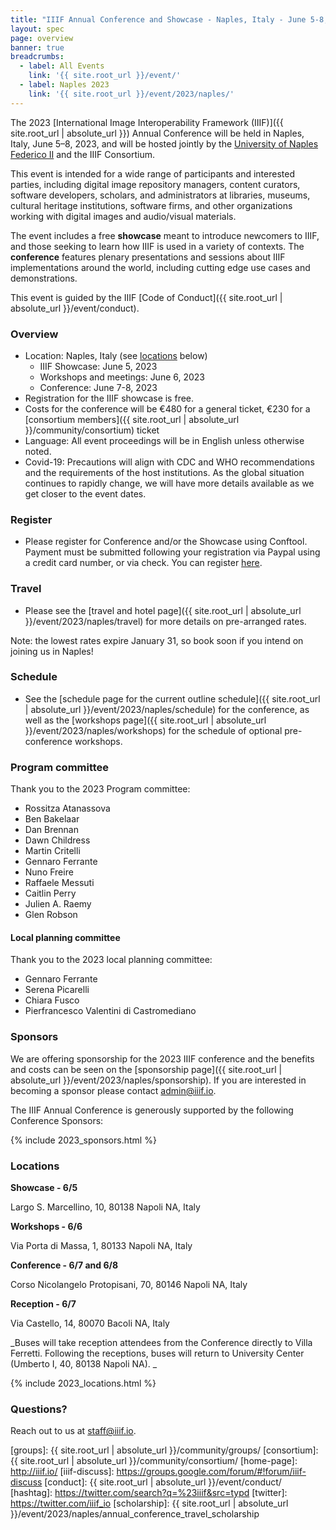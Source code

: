 ```yaml
---
title: "IIIF Annual Conference and Showcase - Naples, Italy - June 5-8, 2023"
layout: spec
page: overview
banner: true 
breadcrumbs:
  - label: All Events
    link: '{{ site.root_url }}/event/'
  - label: Naples 2023
    link: '{{ site.root_url }}/event/2023/naples/'
---
```




The 2023 [International Image Interoperability Framework (IIIF)]({{ site.root_url | absolute_url }}) Annual Conference will be held in Naples, Italy, June 5–8, 2023, and will be hosted jointly by the [University of Naples Federico II](http://www.international.unina.it/) and the IIIF Consortium.

This event is intended for a wide range of participants and interested parties, including digital image repository managers, content curators, software developers, scholars, and administrators at libraries, museums, cultural heritage institutions, software firms, and other organizations working with digital images and audio/visual materials.

The event includes a free **showcase** meant to introduce newcomers to IIIF, and those seeking to learn how IIIF is used in a variety of contexts. The **conference** features plenary presentations and sessions about IIIF implementations around the world, including cutting edge use cases and demonstrations. 

This event is guided by the IIIF [Code of Conduct]({{ site.root_url | absolute_url }}/event/conduct).


### **Overview**

* Location: Naples, Italy (see [locations](#locations) below)
    * IIIF Showcase: June 5, 2023
    * Workshops and meetings: June 6, 2023
    * Conference: June 7-8, 2023
* Registration for the IIIF showcase is free.
* Costs for the conference will be €480 for a general ticket, €230 for a [consortium members]({{ site.root_url | absolute_url }}/community/consortium) ticket
* Language: All event proceedings will be in English unless otherwise noted.
* Covid-19: Precautions will align with CDC and WHO recommendations and the requirements of the host institutions. As the global situation continues to rapidly change, we will have more details available as we get closer to the event dates.

### **Register**

* Please register for Conference and/or the Showcase using Conftool. Payment must be submitted following your registration via Paypal using a credit card number, or via check. You can register [here](https://www.conftool.org/iiif2023/index.php?page=index).

### **Travel**

* Please see the [travel and hotel page]({{ site.root_url | absolute_url }}/event/2023/naples/travel) for more details on pre-arranged rates.

Note: the lowest rates expire January 31, so book soon if you intend on joining us in Naples!

### **Schedule**

* See the [schedule page for the current outline schedule]({{ site.root_url | absolute_url }}/event/2023/naples/schedule) for the conference, as well as the [workshops page]({{ site.root_url | absolute_url }}/event/2023/naples/workshops) for the schedule of optional pre-conference workshops.


### Program committee

Thank you to the 2023 Program committee:

* Rossitza Atanassova
* Ben Bakelaar 
* Dan Brennan
* Dawn Childress
* Martin Critelli
* Gennaro Ferrante
* Nuno Freire
* Raffaele Messuti
* Caitlin Perry 
* Julien A. Raemy
* Glen Robson 

#### Local planning committee

Thank you to the 2023 local planning committee:

* Gennaro Ferrante
* Serena Picarelli
* Chiara Fusco
* Pierfrancesco Valentini di Castromediano

### **Sponsors**

We are offering sponsorship for the 2023 IIIF conference and the benefits and costs can be seen on the [sponsorship page]({{ site.root_url | absolute_url }}/event/2023/naples/sponsorship). If you are interested in becoming a sponsor please contact [admin@iiif.io](mailto:admin@iiif.io).

The IIIF Annual Conference is generously supported by the following Conference Sponsors:

{% include 2023_sponsors.html %} 

### Locations

**Showcase - 6/5**

Largo S. Marcellino, 10, 80138 Napoli NA, Italy

**Workshops - 6/6**

Via Porta di Massa, 1, 80133 Napoli NA, Italy

**Conference - 6/7 and 6/8**

Corso Nicolangelo Protopisani, 70, 80146 Napoli NA, Italy

**Reception - 6/7**

Via Castello, 14, 80070 Bacoli NA, Italy

_Buses will take reception attendees from the Conference directly to Villa Ferretti. Following the receptions, buses will return to University Center (Umberto I, 40, 80138 Napoli NA). _

{% include 2023_locations.html %} 

### **Questions?**

Reach out to us at staff@iiif.io.


[iiif]: https://iiif.io/
[groups]: {{ site.root_url | absolute_url }}/community/groups/
[consortium]: {{ site.root_url | absolute_url }}/community/consortium/
[home-page]: http://iiif.io/
[iiif-discuss]: https://groups.google.com/forum/#!forum/iiif-discuss
[conduct]: {{ site.root_url | absolute_url }}/event/conduct/
[hashtag]: https://twitter.com/search?q=%23iiif&src=typd
[twitter]: https://twitter.com/iiif_io
[scholarship]:  {{ site.root_url | absolute_url }}/event/2023/naples/annual_conference_travel_scholarship
